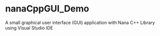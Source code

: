 # nanaCppGUI_Demo
A small graphical user interface (GUI) application with Nana C++ Library using Visual Studio IDE
